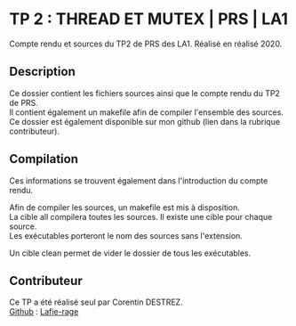 # TP 2 : THREAD ET MUTEX | PRS | LA1

Compte rendu et sources du TP2 de PRS des LA1. Réalisé en réalisé 2020.

## Description

Ce dossier contient les fichiers sources ainsi que le compte rendu du TP2 de PRS.  
Il contient également un makefile afin de compiler l'ensemble des sources.  
Ce dossier est également disponible sur mon github (lien dans la rubrique contributeur).

## Compilation

Ces informations se trouvent également dans l'introduction du compte rendu.

Afin de compiler les sources, un makefile est mis à disposition.  
La cible all compilera toutes les sources. Il existe une cible pour chaque source.  
Les exécutables porteront le nom des sources sans l'extension.  

Un cible clean permet de vider le dossier de tous les exécutables.

## Contributeur

Ce TP a été réalisé seul par Corentin DESTREZ.  
[Github](https://github.com/PRS-LA1/tree/master/TP1) : [Lafie-rage](https://github.com/Lafie-rage)
